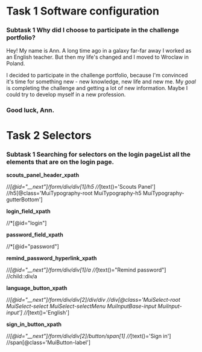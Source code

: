# Task 1 Software configuration 

### **Subtask 1** Why did I choose to participate in the challenge portfolio?

Hey! My name is Ann. A long time ago in a galaxy far-far away I worked as an English teacher. But then my life's changed and I moved to Wroclaw in Poland. 

I decided to participate in the challenge portfolio, because I'm convinced it's time for something new - new knowledge, new life and new me. My *goal* is completing the challenge and getting a lot of new information. Maybe I could try to develop myself in a new profession.

### Good luck, Ann.

# Task 2 Selectors

### **Subtask 1** Searching for selectors on the login pageList all the elements that are on the login page.

**scouts_panel_header_xpath**

//*[@id="__next"]/form/div/div[1]/h5
//*[text()='Scouts Panel']
//h5[@class='MuiTypography-root MuiTypography-h5 MuiTypography-gutterBottom']

**login_field_xpath**

//*[@id="login"]

**password_field_xpath**

//*[@id="password"]

**remind_password_hyperlink_xpath**

//*[@id="__next"]/form/div/div[1]/a
//*[text()="Remind password"]
//child::div/a

**language_button_xpath**

//*[@id="__next"]/form/div/div[2]/div/div
//div[@class='MuiSelect-root MuiSelect-select MuiSelect-selectMenu MuiInputBase-input MuiInput-input']
//*[text()='English']

**sign_in_button_xpath**

//*[@id="__next"]/form/div/div[2]/button/span[1]
//*[text()='Sign in']
//span[@class='MuiButton-label']



